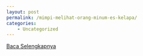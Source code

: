 ```yaml
---
layout: post
permalink: /mimpi-melihat-orang-minum-es-kelapa/
categories:
    - Uncategorized
---
```


[Baca Selengkapnya](/03)